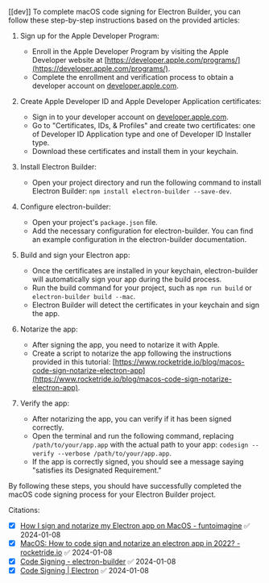 [[dev]]
To complete macOS code signing for Electron Builder, you can follow these step-by-step instructions based on the provided articles:

1. Sign up for the Apple Developer Program:
   - Enroll in the Apple Developer Program by visiting the Apple Developer website at [https://developer.apple.com/programs/](https://developer.apple.com/programs/).
   - Complete the enrollment and verification process to obtain a developer account on [developer.apple.com](https://developer.apple.com/).

2. Create Apple Developer ID and Apple Developer Application certificates:
   - Sign in to your developer account on [developer.apple.com](https://developer.apple.com/).
   - Go to "Certificates, IDs, & Profiles" and create two certificates: one of Developer ID Application type and one of Developer ID Installer type.
   - Download these certificates and install them in your keychain.

3. Install Electron Builder:
   - Open your project directory and run the following command to install Electron Builder: `npm install electron-builder --save-dev`.

4. Configure electron-builder:
   - Open your project's `package.json` file.
   - Add the necessary configuration for electron-builder. You can find an example configuration in the electron-builder documentation.

5. Build and sign your Electron app:
   - Once the certificates are installed in your keychain, electron-builder will automatically sign your app during the build process.
   - Run the build command for your project, such as `npm run build` or `electron-builder build --mac`.
   - Electron Builder will detect the certificates in your keychain and sign the app.

6. Notarize the app:
   - After signing the app, you need to notarize it with Apple.
   - Create a script to notarize the app following the instructions provided in this tutorial: [https://www.rocketride.io/blog/macos-code-sign-notarize-electron-app](https://www.rocketride.io/blog/macos-code-sign-notarize-electron-app).

7. Verify the app:
   - After notarizing the app, you can verify if it has been signed correctly.
   - Open the terminal and run the following command, replacing `/path/to/your/app.app` with the actual path to your app: `codesign --verify --verbose /path/to/your/app.app`.
   - If the app is correctly signed, you should see a message saying "satisfies its Designated Requirement."

By following these steps, you should have successfully completed the macOS code signing process for your Electron Builder project.

Citations:
- [x] [How I sign and notarize my Electron app on MacOS - funtoimagine](https://www.funtoimagine.com/blog/electron-mac-sign-and-notarize/) ✅ 2024-01-08
- [x] [MacOS: How to code sign and notarize an electron app in 2022? - rocketride.io](https://www.rocketride.io/blog/macos-code-sign-notarize-electron-app) ✅ 2024-01-08
- [x] [Code Signing - electron-builder](https://www.electron.build/code-signing.html) ✅ 2024-01-08
- [x] [Code Signing | Electron](https://www.electronjs.org/docs/latest/tutorial/code-signing) ✅ 2024-01-08